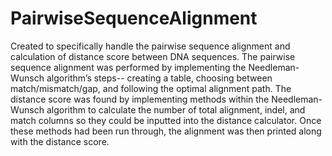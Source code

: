 # PairwiseSequenceAlignment
Created to specifically handle the pairwise sequence alignment and calculation of distance score between DNA sequences.
The pairwise sequence alignment was performed by implementing the Needleman-Wunsch algorithm’s steps-- creating a table, choosing between match/mismatch/gap, and following the optimal alignment path. 
The distance score was found by implementing methods within the Needleman-Wunsch algorithm to calculate the number of total alignment, indel, and match columns so they could be inputted into the distance calculator. 
Once these methods had been run through, the alignment was then printed along with the distance score.
